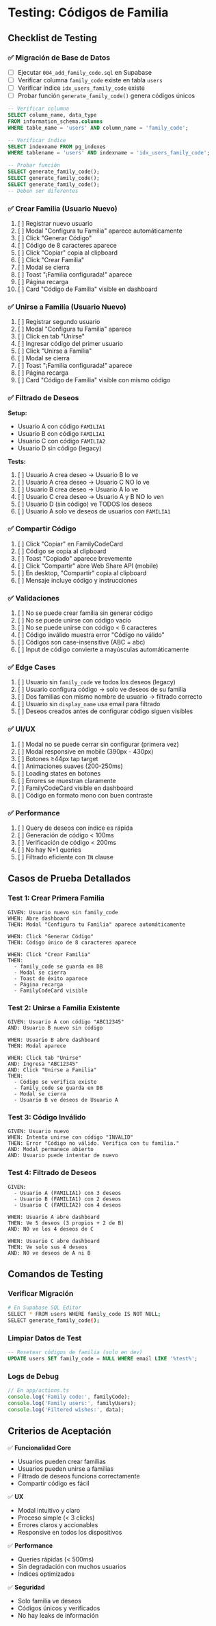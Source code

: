 # Testing: Códigos de Familia

## Checklist de Testing

### ✅ Migración de Base de Datos

- [ ] Ejecutar `004_add_family_code.sql` en Supabase
- [ ] Verificar columna `family_code` existe en tabla `users`
- [ ] Verificar índice `idx_users_family_code` existe
- [ ] Probar función `generate_family_code()` genera códigos únicos

```sql
-- Verificar columna
SELECT column_name, data_type 
FROM information_schema.columns 
WHERE table_name = 'users' AND column_name = 'family_code';

-- Verificar índice
SELECT indexname FROM pg_indexes 
WHERE tablename = 'users' AND indexname = 'idx_users_family_code';

-- Probar función
SELECT generate_family_code();
SELECT generate_family_code();
SELECT generate_family_code();
-- Deben ser diferentes
```

### ✅ Crear Familia (Usuario Nuevo)

1. [ ] Registrar nuevo usuario
2. [ ] Modal "Configura tu Familia" aparece automáticamente
3. [ ] Click "Generar Código"
4. [ ] Código de 8 caracteres aparece
5. [ ] Click "Copiar" copia al clipboard
6. [ ] Click "Crear Familia"
7. [ ] Modal se cierra
8. [ ] Toast "¡Familia configurada!" aparece
9. [ ] Página recarga
10. [ ] Card "Código de Familia" visible en dashboard

### ✅ Unirse a Familia (Usuario Nuevo)

1. [ ] Registrar segundo usuario
2. [ ] Modal "Configura tu Familia" aparece
3. [ ] Click en tab "Unirse"
4. [ ] Ingresar código del primer usuario
5. [ ] Click "Unirse a Familia"
6. [ ] Modal se cierra
7. [ ] Toast "¡Familia configurada!" aparece
8. [ ] Página recarga
9. [ ] Card "Código de Familia" visible con mismo código

### ✅ Filtrado de Deseos

**Setup:**
- Usuario A con código `FAMILIA1`
- Usuario B con código `FAMILIA1`
- Usuario C con código `FAMILIA2`
- Usuario D sin código (legacy)

**Tests:**

1. [ ] Usuario A crea deseo → Usuario B lo ve
2. [ ] Usuario A crea deseo → Usuario C NO lo ve
3. [ ] Usuario B crea deseo → Usuario A lo ve
4. [ ] Usuario C crea deseo → Usuario A y B NO lo ven
5. [ ] Usuario D (sin código) ve TODOS los deseos
6. [ ] Usuario A solo ve deseos de usuarios con `FAMILIA1`

### ✅ Compartir Código

1. [ ] Click "Copiar" en FamilyCodeCard
2. [ ] Código se copia al clipboard
3. [ ] Toast "Copiado" aparece brevemente
4. [ ] Click "Compartir" abre Web Share API (mobile)
5. [ ] En desktop, "Compartir" copia al clipboard
6. [ ] Mensaje incluye código y instrucciones

### ✅ Validaciones

1. [ ] No se puede crear familia sin generar código
2. [ ] No se puede unirse con código vacío
3. [ ] No se puede unirse con código < 6 caracteres
4. [ ] Código inválido muestra error "Código no válido"
5. [ ] Códigos son case-insensitive (ABC = abc)
6. [ ] Input de código convierte a mayúsculas automáticamente

### ✅ Edge Cases

1. [ ] Usuario sin `family_code` ve todos los deseos (legacy)
2. [ ] Usuario configura código → solo ve deseos de su familia
3. [ ] Dos familias con mismo nombre de usuario → filtrado correcto
4. [ ] Usuario sin `display_name` usa email para filtrado
5. [ ] Deseos creados antes de configurar código siguen visibles

### ✅ UI/UX

1. [ ] Modal no se puede cerrar sin configurar (primera vez)
2. [ ] Modal responsive en mobile (390px - 430px)
3. [ ] Botones ≥44px tap target
4. [ ] Animaciones suaves (200-250ms)
5. [ ] Loading states en botones
6. [ ] Errores se muestran claramente
7. [ ] FamilyCodeCard visible en dashboard
8. [ ] Código en formato mono con buen contraste

### ✅ Performance

1. [ ] Query de deseos con índice es rápida
2. [ ] Generación de código < 100ms
3. [ ] Verificación de código < 200ms
4. [ ] No hay N+1 queries
5. [ ] Filtrado eficiente con `IN` clause

## Casos de Prueba Detallados

### Test 1: Crear Primera Familia

```
GIVEN: Usuario nuevo sin family_code
WHEN: Abre dashboard
THEN: Modal "Configura tu Familia" aparece automáticamente

WHEN: Click "Generar Código"
THEN: Código único de 8 caracteres aparece

WHEN: Click "Crear Familia"
THEN: 
  - family_code se guarda en DB
  - Modal se cierra
  - Toast de éxito aparece
  - Página recarga
  - FamilyCodeCard visible
```

### Test 2: Unirse a Familia Existente

```
GIVEN: Usuario A con código "ABC12345"
AND: Usuario B nuevo sin código

WHEN: Usuario B abre dashboard
THEN: Modal aparece

WHEN: Click tab "Unirse"
AND: Ingresa "ABC12345"
AND: Click "Unirse a Familia"
THEN:
  - Código se verifica existe
  - family_code se guarda en DB
  - Modal se cierra
  - Usuario B ve deseos de Usuario A
```

### Test 3: Código Inválido

```
GIVEN: Usuario nuevo
WHEN: Intenta unirse con código "INVALID"
THEN: Error "Código no válido. Verifica con tu familia."
AND: Modal permanece abierto
AND: Usuario puede intentar de nuevo
```

### Test 4: Filtrado de Deseos

```
GIVEN: 
  - Usuario A (FAMILIA1) con 3 deseos
  - Usuario B (FAMILIA1) con 2 deseos
  - Usuario C (FAMILIA2) con 4 deseos

WHEN: Usuario A abre dashboard
THEN: Ve 5 deseos (3 propios + 2 de B)
AND: NO ve los 4 deseos de C

WHEN: Usuario C abre dashboard
THEN: Ve solo sus 4 deseos
AND: NO ve deseos de A ni B
```

## Comandos de Testing

### Verificar Migración
```bash
# En Supabase SQL Editor
SELECT * FROM users WHERE family_code IS NOT NULL;
SELECT generate_family_code();
```

### Limpiar Datos de Test
```sql
-- Resetear códigos de familia (solo en dev)
UPDATE users SET family_code = NULL WHERE email LIKE '%test%';
```

### Logs de Debug
```typescript
// En app/actions.ts
console.log('Family code:', familyCode);
console.log('Family users:', familyUsers);
console.log('Filtered wishes:', data);
```

## Criterios de Aceptación

✅ **Funcionalidad Core**
- Usuarios pueden crear familias
- Usuarios pueden unirse a familias
- Filtrado de deseos funciona correctamente
- Compartir código es fácil

✅ **UX**
- Modal intuitivo y claro
- Proceso simple (< 3 clicks)
- Errores claros y accionables
- Responsive en todos los dispositivos

✅ **Performance**
- Queries rápidas (< 500ms)
- Sin degradación con muchos usuarios
- Índices optimizados

✅ **Seguridad**
- Solo familia ve deseos
- Códigos únicos y verificados
- No hay leaks de información
